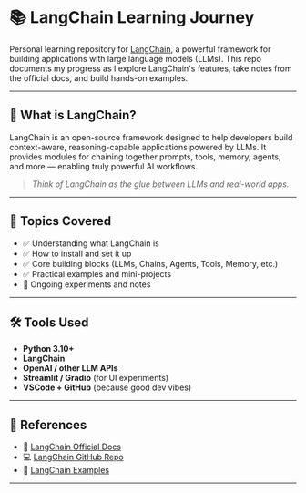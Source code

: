 # 📚 LangChain Learning Journey

Personal learning repository for [LangChain](https://docs.langchain.com/), a powerful framework for building applications with large language models (LLMs). This repo documents my progress as I explore LangChain's features, take notes from the official docs, and build hands-on examples.

---

## 🚀 What is LangChain?

LangChain is an open-source framework designed to help developers build context-aware, reasoning-capable applications powered by LLMs. It provides modules for chaining together prompts, tools, memory, agents, and more — enabling truly powerful AI workflows.

> _Think of LangChain as the glue between LLMs and real-world apps._

---
## 🧠 Topics Covered

- ✅ Understanding what LangChain is
- ✅ How to install and set it up
- ✅ Core building blocks (LLMs, Chains, Agents, Tools, Memory, etc.)
- ✅ Practical examples and mini-projects
- 🧪 Ongoing experiments and notes

---

## 🛠 Tools Used

- **Python 3.10+**
- **LangChain**
- **OpenAI / other LLM APIs**
- **Streamlit / Gradio** (for UI experiments)
- **VSCode + GitHub** (because good dev vibes)

---

## 📖 References

- 🔗 [LangChain Official Docs](https://docs.langchain.com/)
- 💻 [LangChain GitHub Repo](https://github.com/langchain-ai/langchain)
- 📄 [LangChain Examples](https://github.com/langchain-ai/langchain/tree/master/examples)

---

